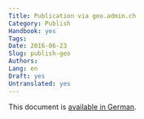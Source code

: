 ```yaml
---
Title: Publication via geo.admin.ch
Category: Publish
Handbook: yes
Tags:
Date: 2016-06-23
Slug: publish-geo
Authors:
Lang: en
Draft: yes
Untranslated: yes
---
```


This document is [available in German](/de/publish/publish-geo).
